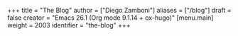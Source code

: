 +++
title = "The Blog"
author = ["Diego Zamboni"]
aliases = ["/blog"]
draft = false
creator = "Emacs 26.1 (Org mode 9.1.14 + ox-hugo)"
[menu.main]
  weight = 2003
  identifier = "the-blog"
+++
